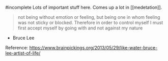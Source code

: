 #incomplete 
Lots of important stuff here.
Comes up a lot in [[medetation]].

> not being without emotion or feeling, but being one in whom feeling was not sticky or blocked. Therefore in order to control myself I must first accept myself by going with and not against my nature

- Bruce Lee

Reference: https://www.brainpickings.org/2013/05/29/like-water-bruce-lee-artist-of-life/